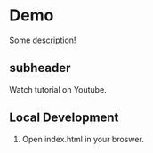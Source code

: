 # Demo

Some description!

## subheader

Watch tutorial on Youtube.

## Local Development

1. Open index.html in your broswer.

